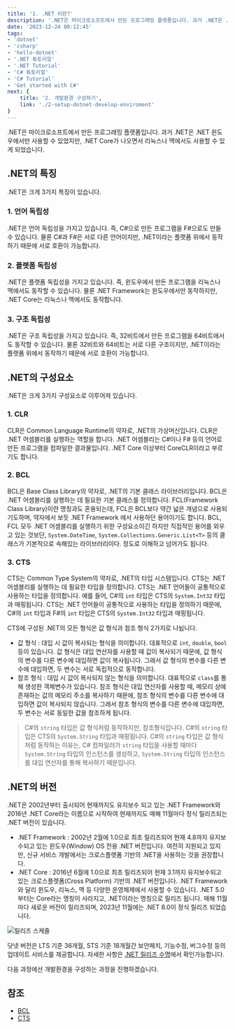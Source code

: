 ```yaml
---
title: '1. .NET 이란?'
description: '.NET은 마이크로소프트에서 만든 프로그래밍 플랫폼입니다. 과거 .NET은 .NET 윈도우에서만 사용할 수 있었지만, .NET Core가 나오면서 리눅스나 맥에서도 사용할 수 있게 되었습니다.'
date: '2023-12-24 00:12:45'
tags: 
- 'dotnet'
- 'csharp'
- 'hello-dotnet'
- '.NET 튜토리얼'
- '.NET Tutorial'
- 'C# 튜토리얼'
- 'C# Tutorial'
- 'Get started with C#'
next: {
    title: '2. 개발환경 구성하기',
    link: './2-setup-dotnet-develop-enviroment'
}
---
```


.NET은 마이크로소프트에서 만든 프로그래밍 플랫폼입니다. 과거 .NET은 .NET 윈도우에서만 사용할 수 있었지만, .NET Core가 나오면서 리눅스나 맥에서도 사용할 수 있게 되었습니다.

## .NET의 특징

.NET은 크게 3가지 특징이 있습니다.

### 1. 언어 독립성

.NET은 언어 독립성을 가지고 있습니다. 즉, C#으로 만든 프로그램을 F#으로도 만들 수 있습니다. 물론 C#과 F#은 서로 다른 언어이지만, .NET이라는 플랫폼 위에서 동작하기 때문에 서로 호환이 가능합니다.

### 2. 플랫폼 독립성

.NET은 플랫폼 독립성을 가지고 있습니다. 즉, 윈도우에서 만든 프로그램을 리눅스나 맥에서도 동작할 수 있습니다. 물론 .NET Framework는 윈도우에서만 동작하지만, .NET Core는 리눅스나 맥에서도 동작합니다.

### 3. 구조 독립성

.NET은 구조 독립성을 가지고 있습니다. 즉, 32비트에서 만든 프로그램을 64비트에서도 동작할 수 있습니다. 물론 32비트와 64비트는 서로 다른 구조이지만, .NET이라는 플랫폼 위에서 동작하기 때문에 서로 호환이 가능합니다.

## .NET의 구성요소

.NET은 크게 3가지 구성요소로 이루어져 있습니다.

### 1. CLR

CLR은 Common Language Runtime의 약자로, .NET의 가상머신입니다. CLR은 .NET 어셈블리를 실행하는 역할을 합니다. .NET 어셈블리는 C#이나 F# 등의 언어로 만든 프로그램을 컴파일한 결과물입니다. .NET Core 이상부터 CoreCLR이라고 부르기도 합니다.

### 2. BCL

BCL은 Base Class Library의 약자로, .NET의 기본 클래스 라이브러리입니다. BCL은 .NET 어셈블리를 실행하는 데 필요한 기본 클래스를 정의합니다. FCL(Framework Class Library)이란 명칭과도 혼용되는데, FCL은 BCL보다 약간 넓은 개념으로 사용되기도하며, 약자에서 보듯 .NET Framework 에서 사용하던 용어이기도 합니다. BCL, FCL 모두 .NET 어셈블리를 실행하기 위한 구성요소이긴 하지만 직접적인 용어를 외우고 있는 것보단, `System.DateTime`, `System.Collections.Generic.List<T>` 등의 클래스가 기본적으로 속해있는 라이브러리이다. 정도로 이해하고 넘어가도 됩니다.

### 3. CTS

CTS는 Common Type System의 약자로, .NET의 타입 시스템입니다. CTS는 .NET 어셈블리를 실행하는 데 필요한 타입을 정의합니다. CTS는 .NET 언어들이 공통적으로 사용하는 타입을 정의합니다. 예를 들어, C#의 `int` 타입은 CTS의 `System.Int32` 타입과 매핑됩니다. CTS는 .NET 언어들이 공통적으로 사용하는 타입을 정의하기 때문에, C#의 `int` 타입과 F#의 `int` 타입은 CTS의 `System.Int32` 타입과 매핑됩니다.

CTS에 구성된 .NET의 모든 형식은 값 형식과 참조 형식 2가지로 나뉩니다.

 - 값 형식 : 대입 시 값이 복사되는 형식을 의미합니다. 대표적으로 `int`, `double`, `bool` 등이 있습니다. 값 형식은 대입 연산자를 사용할 때 값이 복사되기 때문에, 값 형식의 변수를 다른 변수에 대입하면 값이 복사됩니다. 그래서 값 형식의 변수를 다른 변수에 대입하면, 두 변수는 서로 독립적으로 동작합니다.
 - 참조 형식 : 대입 시 값이 복사되지 않는 형식을 의미합니다. 대표적으로 `class`를 통해 생성한 객체변수가 있습니다. 참조 형식은 대입 연산자를 사용할 때, 메모리 상에 존재하는 값의 메모리 주소를 복사하기 때문에, 참조 형식의 변수를 다른 변수에 대입하면 값이 복사되지 않습니다. 그래서 참조 형식의 변수를 다른 변수에 대입하면, 두 변수는 서로 동일한 값을 참조하게 됩니다.

> C#의 `string` 타입은 값 형식처럼 동작하지만, 참조형식입니다. C#의 `string` 타입은 CTS의 `System.String` 타입과 매핑됩니다. C#의 `string` 타입은 값 형식처럼 동작하는 이유는, C# 컴파일러가 `string` 타입을 사용할 때마다 `System.String` 타입의 인스턴스를 생성하고, `System.String` 타입의 인스턴스를 대입 연산자를 통해 복사하기 때문입니다.
 
## .NET의 버전

.NET은 2002년부터 출시되어 현재까지도 유지보수 되고 있는 .NET Framework와 2016년 .NET Core라는 이름으로 시작하여 현재까지도 매해 11월마다 정식 릴리즈되는 .NET 버전이 있습니다.

- .NET Framework : 2002년 2월에 1.0으로 최초 릴리즈되어 현재 4.8까지 유지보수되고 있는 윈도우(Window) OS 전용 .NET 버전입니다. 여전히 지원되고 있지만, 신규 서비스 개발에서는 크로스플랫폼 기반의 .NET을 사용하는 것을 권장합니다.
- .NET Core : 2016년 6월에 1.0으로 최초 릴리즈되어 현재 3.1까지 유지보수되고 있는 크로스플랫폼(Cross Platform) 기반의 .NET 버전입니다. .NET Framework와 달리 윈도우, 리눅스, 맥 등 다양한 운영체제에서 사용할 수 있습니다. .NET 5.0 부터는 Core라는 명칭이 사라지고, .NET이라는 명칭으로 릴리즈 됩니다. 매해 11월마다 새로운 버전이 릴리즈되며, 2023년 11월에는 .NET 8.0이 정식 릴리즈 되었습니다.

![릴리즈 스케줄](/series/hello-dotnet/1/release-schedule-dark.svg)

닷넷 버전은 LTS 기준 36개월, STS 기준 18개월간 보안패치, 기능수정, 버그수정 등의 업데이트 서비스를 제공합니다. 자세한 사항은 [.NET 릴리즈 수명](https://dotnet.microsoft.com/ko-kr/platform/support/policy/dotnet-core#cadence)에서 확인가능합니다.

다음 과정에선 개발환경을 구성하는 과정을 진행하겠습니다.

## 참조
- [BCL](https://learn.microsoft.com/ko-kr/dotnet/standard/glossary#bcl)
- [CTS](https://learn.microsoft.com/ko-kr/dotnet/standard/base-types/common-type-system)